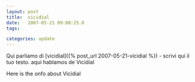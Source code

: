 ```yaml
---
layout: post
title:  vicidial
date:   2007-05-21 09:08:25.0
tags:

categories: update
---
```


Qui parliamo di [vicidial]({% post_url 2007-05-21-vicidial %}) - scrivi qui il tuo testo.
aqui hablamos de Vicidial

Here is the onfo about Vicidial